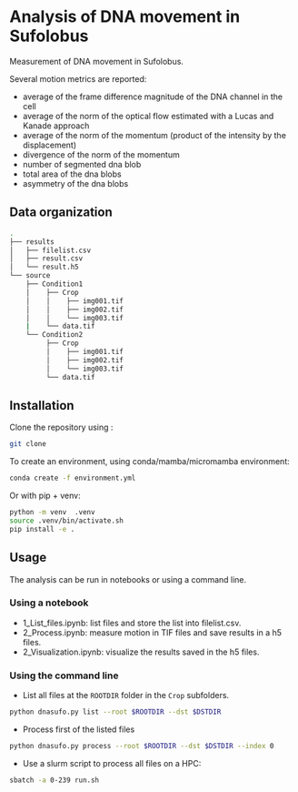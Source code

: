 # Analysis of DNA movement in Sufolobus

Measurement of DNA movement in Sufolobus.

Several motion metrics are reported:
- average of the frame difference magnitude of the DNA channel in the cell
- average of the norm of the optical flow estimated with a Lucas and Kanade approach
- average of the norm of the momentum (product of the intensity by the displacement)
- divergence of the norm of the momentum
- number of segmented dna blob
- total area of the dna blobs
- asymmetry of the dna blobs

## Data organization

```bash
.
├── results
│   ├── filelist.csv
│   ├── result.csv
│   └── result.h5
└── source
    ├── Condition1
    │    ├── Crop
    │    │    ├── img001.tif
    │    │    ├── img002.tif
    │    │    └── img003.tif
    |    └── data.tif 
    └── Condition2
         ├── Crop
         │    ├── img001.tif
         │    ├── img002.tif
         │    └── img003.tif
         └── data.tif 
```

## Installation

Clone the repository using :
```bash
git clone
```
To create an environment, using conda/mamba/micromamba environment:
```bash
conda create -f environment.yml
```
Or with pip + venv:
```bash
python -m venv  .venv
source .venv/bin/activate.sh
pip install -e .
```

## Usage
The analysis can be run in notebooks or using a command line.

### Using a notebook
- 1_List_files.ipynb: list files and store the list into filelist.csv.
- 2_Process.ipynb: measure motion in TIF files and save results in a h5 files.
- 2_Visualization.ipynb: visualize the results saved in the h5 files.
    
### Using the command line
- List all files at the `ROOTDIR` folder in the `Crop` subfolders.
```bash
python dnasufo.py list --root $ROOTDIR --dst $DSTDIR
```
- Process first of the listed files
```bash
python dnasufo.py process --root $ROOTDIR --dst $DSTDIR --index 0
```
- Use a slurm script to process all files on a HPC:
```bash
sbatch -a 0-239 run.sh
```
